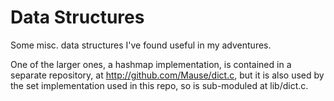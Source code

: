 # Data Structures
Some misc. data structures I've found useful in my adventures.

One of the larger ones, a hashmap implementation, is contained in a separate repository, at http://github.com/Mause/dict.c, but it is also used by the set implementation used in this repo, so is sub-moduled at lib/dict.c.
